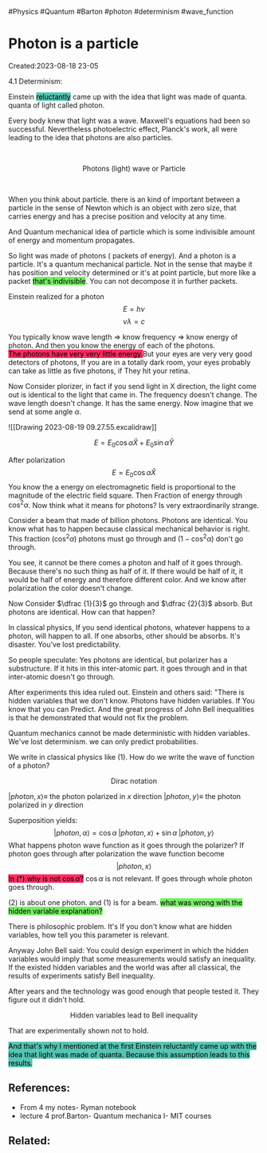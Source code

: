 #Physics #Quantum #Barton #photon #determinism #wave_function 
# Photon is a particle
Created:2023-08-18 23-05


4.1 Determinism:

Einstein <mark style="background: #55C5B2;">reluctantly</mark> came up with the idea that light was made of quanta. quanta of light called photon.

Every body knew that light was a wave. Maxwell's equations had been so successful. Nevertheless photoelectric effect, Planck's work, all were leading to the idea that photons are also particles.

<br>
<p align="center"> Photons (light)       wave or Particle</p>

<br>

When you think about particle. there is an kind of important between a particle in the sense of Newton which is an object with zero size, that carries energy and has a precise position and velocity at any time.

And Quantum mechanical idea of particle which is some indivisible amount of energy and momentum propagates.

So light was made of photons ( packets of energy). And a photon is a particle. It's a quantum mechanical particle. Not in the sense that maybe it has position and velocity determined or it's at point particle, but more like a packet <mark style="background: #2BE611A6;">that's indivisible</mark>. You can not decompose it in further packets.

Einstein realized for a photon
$$E = h\nu$$
$$\nu \lambda = c$$

You typically know wave length $\Rightarrow$ know frequency $\Rightarrow$ know energy of photon. And then you know the energy of each of the photons.
<br>
<mark style="background: #FF2C61;">The photons have very very little energy.</mark>But your eyes are very very good detectors of photons, If you are in a totally dark room, your eyes probably can take as little as five photons, if They hit your retina.

Now Consider plorizer, in fact if you send light in X direction, the light come out is identical to the light that came in. The frequency doesn't change. The wave length doesn't change. It has the same energy. Now imagine that we send at some angle $\alpha$.

![[Drawing 2023-08-19 09.27.55.excalidraw]]


$$E= E_0 \cos \alpha \hat{X} +E_0 \sin \alpha \hat{Y} \tag{1}$$

After polarization
$$E= E_0 \cos \alpha \hat{X}$$
You know the a energy on electromagnetic field is proportional to the magnitude of the electric field square. Then Fraction of energy through $\cos^2\alpha$. Now think what it means for photons? Is very extraordinarily strange.

Consider a beam that made of billion photons. Photons are identical. You know what has to happen because classical mechanical behavior is right. This fraction ($\cos^2\alpha$) photons must go through and ($1 - \cos^2\alpha$)  don't go through.

You see, it cannot be there comes a photon and half of it goes through. Because there's no such thing as half of it. If there would be half of it, it would be half of energy and  therefore different color. And we know after polarization the color doesn't change.

Now Consider $\dfrac {1}{3}$ go through and $\dfrac {2}{3}$ absorb. But photons are identical. How can that happen?

In classical physics, If you send identical photons, whatever happens to a photon, will happen to all. If one absorbs, other should be absorbs. It's disaster. You've lost predictability.

So people speculate: Yes photons are identical, but polarizer has a substructure. If it hits in this inter-atomic part. it goes through and in that inter-atomic doesn't go through.

After experiments this idea ruled out. Einstein and others said: "There is hidden variables that we don't know. Photons have hidden variables. If You know that you can Predict. And the great progress of John Bell inequalities is that he demonstrated that would not fix the problem.


Quantum mechanics cannot be made deterministic with hidden variables. We've lost determinism. we can only predict probabilities.



We write in classical physics like $(1)$. How do we write the wave of function of a photon?


<p align="center"> Dirac notation </p>

$|photon,x\rangle \equiv$ the photon polarized in $x$ direction
$|photon,y\rangle \equiv$ the photon polarized in $y$ direction


Superposition yields:
$$|photon,\alpha\rangle = \cos\alpha \; |photon,x\rangle + \sin\alpha \; |photon,y\rangle \tag{2}$$
What happens photon wave function as it goes through the polarizer? If photon goes through after polarization the wave function become $$|photon,x\rangle \tag{*}$$
<mark style="background: #FF2C61;">In $(*)$ why is not $\cos\alpha$?</mark> $\cos\alpha$ is not relevant. If goes through whole photon goes through. 

$(2)$ is about one photon. and $(1)$ is for a beam. <mark style="background: #2BE611A6;">what was wrong with the hidden variable explanation?</mark>

There is philosophic problem. It's If you don't know what are hidden variables, how tell you this parameter is relevant. 

Anyway John Bell said: You could design experiment in which the hidden variables would imply that some measurements would satisfy an inequality. If the existed hidden variables and the world was after all classical, the results of experiments satisfy Bell inequality.

After years and the technology was good enough that people tested it. They figure out it didn't hold.

<p align="center">Hidden variables lead to Bell inequality </p>

That are experimentally shown not to hold. 

<mark style="background: #55C5B2;">And that's why I mentioned at the first Einstein reluctantly came up with the idea that light was made of quanta. Because this assumption leads to this results.</mark>
## References:
- From 4 my notes- Ryman notebook
- lecture 4 prof.Barton- Quantum mechanica I- MIT courses
## Related:



